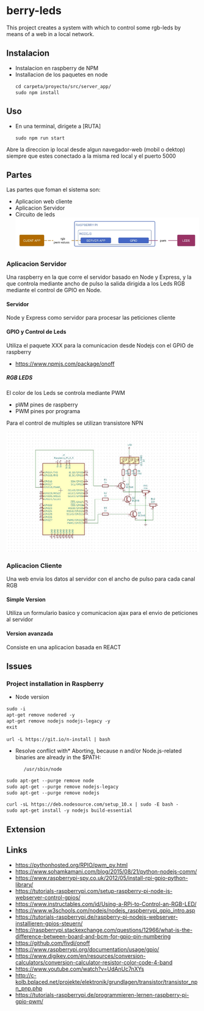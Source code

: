 # berry-leds

This project creates a system with which to control some rgb-leds by means of a web in a local network.

## Instalacion
- Instalacion en raspberry de NPM
- Installacion de los paquetes en node
  ```
  cd carpeta/proyecto/src/server_app/
  sudo npm install
  ```
## Uso
- En una terminal, dirigete a [RUTA]  
  ```
  sudo npm run start
  ```
Abre la direccion ip local desde algun navegador-web (mobil o dektop) siempre que estes conectado a la misma red local y el puerto 5000



## Partes

Las partes que foman el sistema son:
- Aplicacion web cliente
- Aplicacion Servidor
- Circuito de leds
![berryleds-parts](./docu/parts/parts.jpg)

### Aplicacion Servidor
Una raspberry en la que corre el servidor basado en Node y Express, y la que controla mediante ancho de pulso la salida dirigida a los Leds RGB mediante el control de GPIO en Node.

#### Servidor
Node y Express como servidor para procesar las peticiones cliente

#### GPIO y Control de Leds
Utiliza el paquete XXX para la comunicacion desde Nodejs con el GPIO de raspberry

- https://www.npmjs.com/package/onoff

##### RGB LEDS
El color de los Leds se controla mediante PWM
- pWM pines de raspberry
- PWM pines por programa

Para el control de multiples se utilizan transistore NPN

![berryleds-schematics](./docu/schematics/berry-leds_schematics.jpg)


### Aplicacion Cliente
Una web envia los datos al servidor con el ancho de pulso para cada canal RGB

#### Simple Version
Utiliza un formulario basico y comunicacion ajax para el envio de peticiones al servidor

#### Version avanzada
Consiste en una aplicacion basada en REACT




## Issues

### Project installation in Raspberry
- Node version 
```
sudo -i
apt-get remove nodered -y
apt-get remove nodejs nodejs-legacy -y
exit

url -L https://git.io/n-install | bash
```
* Resolve conflict with* 
 Aborting, because n and/or Node.js-related binaries are already
  in the $PATH:
           
         /usr/sbin/node

```
sudo apt-get --purge remove node
sudo apt-get --purge remove nodejs-legacy
sudo apt-get --purge remove nodejs
```

```
curl -sL https://deb.nodesource.com/setup_10.x | sudo -E bash -
sudo apt-get install -y nodejs build-essential
```

## Extension

## Links
- https://pythonhosted.org/RPIO/pwm_py.html
- https://www.sohamkamani.com/blog/2015/08/21/python-nodejs-comm/
- https://www.raspberrypi-spy.co.uk/2012/05/install-rpi-gpio-python-library/
- https://tutorials-raspberrypi.com/setup-raspberry-pi-node-js-webserver-control-gpios/
- https://www.instructables.com/id/Using-a-RPi-to-Control-an-RGB-LED/
- https://www.w3schools.com/nodejs/nodejs_raspberrypi_gpio_intro.asp
- https://tutorials-raspberrypi.de/raspberry-pi-nodejs-webserver-installieren-gpios-steuern/
- https://raspberrypi.stackexchange.com/questions/12966/what-is-the-difference-between-board-and-bcm-for-gpio-pin-numbering
- https://github.com/fivdi/onoff
- https://www.raspberrypi.org/documentation/usage/gpio/
- https://www.digikey.com/en/resources/conversion-calculators/conversion-calculator-resistor-color-code-4-band
- https://www.youtube.com/watch?v=UdAnUc7nXYs
- http://c-kolb.bplaced.net/projekte/elektronik/grundlagen/transistor/transistor_npn_pnp.php
- https://tutorials-raspberrypi.de/programmieren-lernen-raspberry-pi-gpio-pwm/
